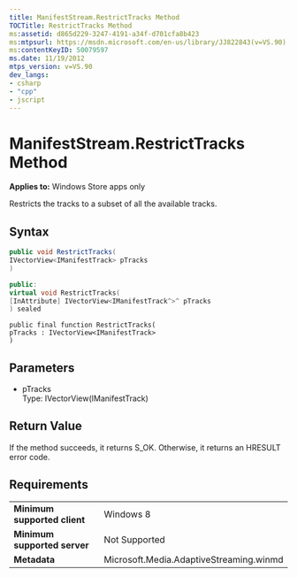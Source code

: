 ```yaml
---
title: ManifestStream.RestrictTracks Method
TOCTitle: RestrictTracks Method
ms:assetid: d865d229-3247-4191-a34f-d701cfa8b423
ms:mtpsurl: https://msdn.microsoft.com/en-us/library/JJ822843(v=VS.90)
ms:contentKeyID: 50079597
ms.date: 11/19/2012
mtps_version: v=VS.90
dev_langs:
- csharp
- "cpp"
- jscript
---
```


# ManifestStream.RestrictTracks Method

**Applies to:** Windows Store apps only

Restricts the tracks to a subset of all the available tracks.

## Syntax

```csharp
public void RestrictTracks(
IVectorView<IManifestTrack> pTracks
)
```

```cpp
public:
virtual void RestrictTracks(
[InAttribute] IVectorView<IManifestTrack^>^ pTracks
) sealed
```

```jscript
public final function RestrictTracks(
pTracks : IVectorView<IManifestTrack>
)
```

## Parameters

  - pTracks  
    Type: IVectorView(IManifestTrack)

## Return Value

If the method succeeds, it returns S\_OK. Otherwise, it returns an HRESULT error code.

## Requirements

|||
|--- |--- |
|**Minimum supported client**|Windows 8|
|**Minimum supported server**|Not Supported|
|**Metadata**|Microsoft.Media.AdaptiveStreaming.winmd|

